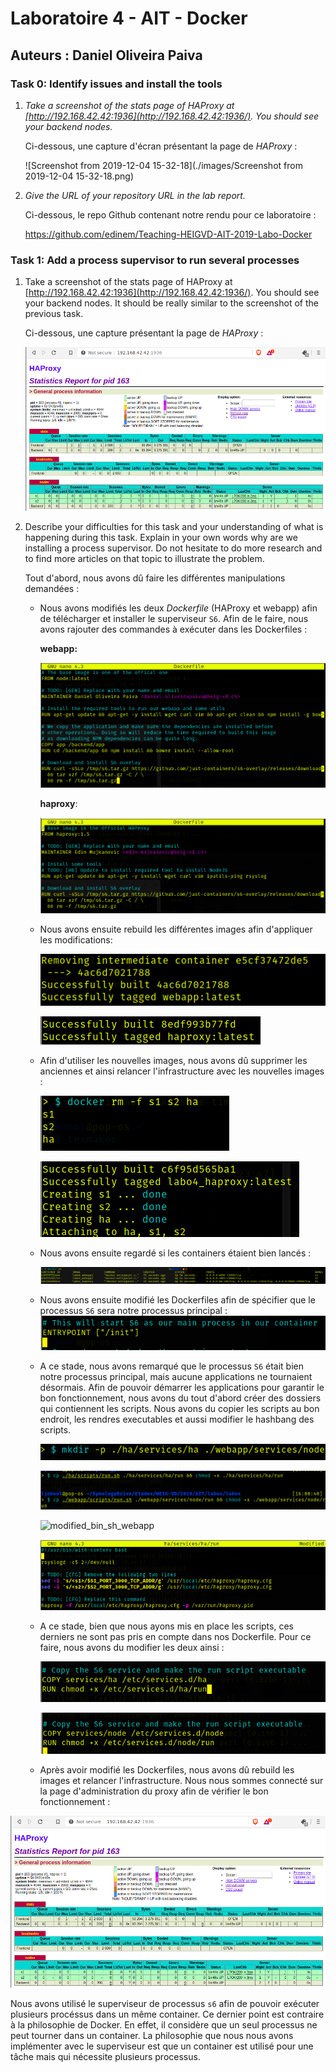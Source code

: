 # Laboratoire 4 - AIT - Docker

## Auteurs : Daniel Oliveira Paiva 

### Task 0: Identify issues and install the tools

1. *Take a screenshot of the stats page of HAProxy at [http://192.168.42.42:1936](http://192.168.42.42:1936/). You should see your backend nodes.*

   Ci-dessous, une capture d'écran présentant la page de *HAProxy* : 

   ![Screenshot from 2019-12-04 15-32-18](./images/Screenshot from 2019-12-04 15-32-18.png)

2. *Give the URL of your repository URL in the lab report.*

   Ci-dessous, le repo Github contenant notre rendu pour ce laboratoire : 

   https://github.com/edinem/Teaching-HEIGVD-AIT-2019-Labo-Docker

### Task 1: Add a process supervisor to run several processes

1. Take a screenshot of the stats page of HAProxy at [http://192.168.42.42:1936](http://192.168.42.42:1936/). You should see your backend nodes. It should be really similar to the screenshot of the previous task.

   Ci-dessous, une capture présentant la page de *HAProxy* :

   ![final_task1](./images/final_task1.png)

2. Describe your difficulties for this task and your understanding of what is happening during this task. Explain in your own words why are we installing a process supervisor. Do not hesitate to do more research and to find more articles on that topic to illustrate the problem.

   Tout d'abord, nous avons dû faire les différentes manipulations demandées : 

   - Nous avons modifiés les deux *Dockerfile* (HAProxy et webapp) afin de télécharger et installer le superviseur `S6`. Afin de le faire, nous avons rajouter des commandes à exécuter dans les Dockerfiles : 

     **webapp:**

     ![modified_config_webapp](./images/modified_config_webapp.png)

     **haproxy**:

     ![modified_config_ha](./images/modified_config_ha.png)
  
   - Nous avons ensuite rebuild les différentes images afin d'appliquer les modifications: 
   
     ![success_build_webapp](./images/success_build_webapp.png)
   
     ![sucess_build_haproxy](./images/sucess_build_haproxy.png)
   
   - Afin d'utiliser les nouvelles images, nous avons dû supprimer les anciennes et ainsi relancer l'infrastructure avec les nouvelles images : 
   
     ![sucess_rm_s1_s2_ha](./images/sucess_rm_s1_s2_ha.png)
   
     ![sucess_build_and_up_topo](./images/sucess_build_and_up_topo.png)
   
     
   
   - Nous avons ensuite regardé si les containers étaient bien lancés : 
   
     ![docker_ps](./images/docker_ps.png)
   
   - Nous avons ensuite modifié les Dockerfiles afin de spécifier que le processus `S6` sera notre processus principal : ![s6_init_dockerfile](./images/s6_init_dockerfile.png)
   
     
   
   - A ce stade, nous avons remarqué que le processus `S6` était bien notre processus principal, mais aucune applications ne tournaient désormais. Afin de pouvoir démarrer les applications pour garantir le bon fonctionnement, nous avons du tout d'abord créer des dossiers qui contiennent les scripts. Nous avons du copier les scripts au bon endroit, les rendres executables et aussi modifier le hashbang des scripts. 
   
     ![mkdir_services_ha_webapp](./images/mkdir_services_ha_webapp.png)
   
     ![cp_run_script](./images/cp_run_script.png)
   
     ![modified_bin_sh_webapp](/home/ljebool/SynologyDrive/Etudes/HEIG-VD/2019/AIT/labos/labo4/RAPPORT/images/modified_bin_sh_webapp.png)
   
     ![modified_sh_haproxy](./images/modified_sh_haproxy.png)
   
   - A ce stade, bien que nous ayons mis en place les scripts, ces derniers ne sont pas pris en compte dans nos Dockerfile. Pour ce faire, nous avons du modifier les deux ainsi : 
   
     ![ha_dockerfile](./images/ha_dockerfile.png)
   
     ![webapp_dockerfile](./images/webapp_dockerfile.png)
   
   - Après avoir modifié les Dockerfiles, nous avons dû rebuild les images et relancer l'infrastructure. Nous nous sommes connecté sur la page d'administration du proxy afin de vérifier le bon fonctionnement : 
   

![final_task1](./images/final_task1.png)



Nous avons utilisé le superviseur de processus `s6` afin de pouvoir exécuter plusieurs procéssus dans un même container. Ce dernier point est contraire à la philosophie de Docker. En effet, il considère que un seul processus ne peut tourner dans un container. La philosophie que nous nous avons implémenter avec le superviseur est que un container est utilisé pour une tâche mais qui nécessite plusieurs processus.